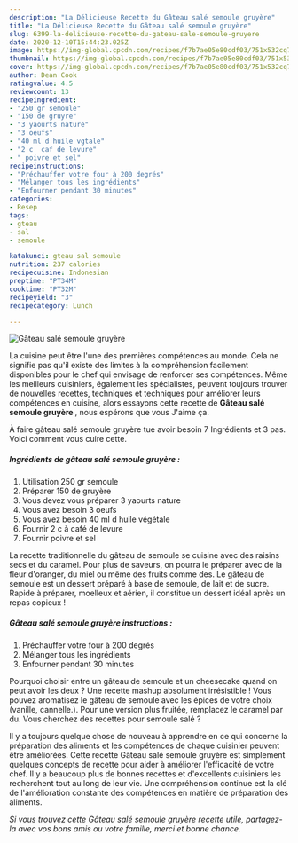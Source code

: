 ```yaml
---
description: "La Délicieuse Recette du Gâteau salé semoule gruyère"
title: "La Délicieuse Recette du Gâteau salé semoule gruyère"
slug: 6399-la-delicieuse-recette-du-gateau-sale-semoule-gruyere
date: 2020-12-10T15:44:23.025Z
image: https://img-global.cpcdn.com/recipes/f7b7ae05e80cdf03/751x532cq70/gateau-sale-semoule-gruyere-photo-principale-de-la-recette.jpg
thumbnail: https://img-global.cpcdn.com/recipes/f7b7ae05e80cdf03/751x532cq70/gateau-sale-semoule-gruyere-photo-principale-de-la-recette.jpg
cover: https://img-global.cpcdn.com/recipes/f7b7ae05e80cdf03/751x532cq70/gateau-sale-semoule-gruyere-photo-principale-de-la-recette.jpg
author: Dean Cook
ratingvalue: 4.5
reviewcount: 13
recipeingredient:
- "250 gr semoule"
- "150 de gruyre"
- "3 yaourts nature"
- "3 oeufs"
- "40 ml d huile vgtale"
- "2 c  caf de levure"
- " poivre et sel"
recipeinstructions:
- "Préchauffer votre four à 200 degrés"
- "Mélanger tous les ingrédients"
- "Enfourner pendant 30 minutes"
categories:
- Resep
tags:
- gteau
- sal
- semoule

katakunci: gteau sal semoule 
nutrition: 237 calories
recipecuisine: Indonesian
preptime: "PT34M"
cooktime: "PT32M"
recipeyield: "3"
recipecategory: Lunch

---
```



![Gâteau salé semoule gruyère](https://img-global.cpcdn.com/recipes/f7b7ae05e80cdf03/751x532cq70/gateau-sale-semoule-gruyere-photo-principale-de-la-recette.jpg)

La cuisine peut être l'une des premières compétences au monde. Cela ne signifie pas qu'il existe des limites à la compréhension facilement disponibles pour le chef qui envisage de renforcer ses compétences. Même les meilleurs cuisiniers, également les spécialistes, peuvent toujours trouver de nouvelles recettes, techniques et techniques pour améliorer leurs compétences en cuisine, alors essayons cette recette de <strong> Gâteau salé semoule gruyère </strong>, nous espérons que vous J'aime ça.

<!--inarticleads1-->

À faire gâteau salé semoule gruyère tue avoir besoin 7 Ingrédients et 3 pas. Voici comment vous cuire cette.

##### Ingrédients de gâteau salé semoule gruyère :

1. Utilisation 250 gr semoule
1. Préparer 150 de gruyère
1. Vous devez vous préparer 3 yaourts nature
1. Vous avez besoin 3 oeufs
1. Vous avez besoin 40 ml d huile végétale
1. Fournir 2 c à café de levure
1. Fournir  poivre et sel


La recette traditionnelle du gâteau de semoule se cuisine avec des raisins secs et du caramel. Pour plus de saveurs, on pourra le préparer avec de la fleur d&#39;oranger, du miel ou même des fruits comme des. Le gâteau de semoule est un dessert préparé à base de semoule, de lait et de sucre. Rapide à préparer, moelleux et aérien, il constitue un dessert idéal après un repas copieux ! 

<!--inarticleads2-->

##### Gâteau salé semoule gruyère instructions :

1. Préchauffer votre four à 200 degrés
1. Mélanger tous les ingrédients
1. Enfourner pendant 30 minutes


Pourquoi choisir entre un gâteau de semoule et un cheesecake quand on peut avoir les deux ? Une recette mashup absolument irrésistible ! Vous pouvez aromatisez le gâteau de semoule avec les épices de votre choix (vanille, cannelle.). Pour une version plus fruitée, remplacez le caramel par du. Vous cherchez des recettes pour semoule salé ? 

<!--inarticleads1-->

<p>
Il y a toujours quelque chose de nouveau à apprendre en ce qui concerne la préparation des aliments et les compétences de chaque cuisinier peuvent être améliorées. Cette recette Gâteau salé semoule gruyère est simplement quelques concepts de recette pour aider à améliorer l'efficacité de votre chef. Il y a beaucoup plus de bonnes recettes et d'excellents cuisiniers les recherchent tout au long de leur vie. Une compréhension continue est la clé de l'amélioration constante des compétences en matière de préparation des aliments.
</p>

<p>
<i>Si vous trouvez cette Gâteau salé semoule gruyère recette utile, partagez-la avec vos bons amis ou votre famille, merci et bonne chance.</i>
</p>
